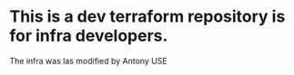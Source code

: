 # This is a dev terraform repository is for infra developers.
 The infra was las modified by Antony USE